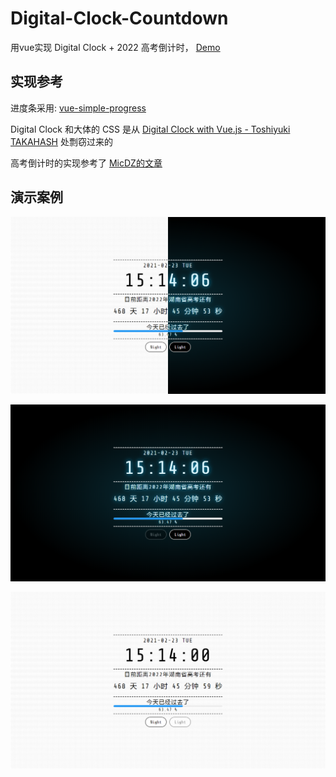 # Digital-Clock-Countdown

用vue实现 Digital Clock + 2022 高考倒计时， [Demo](https://eqvpkbz.github.io/clock/index.html)

## 实现参考

进度条采用: [vue-simple-progress](https://github.com/dzwillia/vue-simple-progress)

Digital Clock 和大体的 CSS  是从 [Digital Clock with Vue.js - Toshiyuki TAKAHASH](https://codepen.io/gau/pen/LjQwGp) 处剽窃过来的

高考倒计时的实现参考了 [MicDZ的文章](https://www.micdz.cn/article/time/)

## 演示案例

![](./Mixed.png)

![](./Night.png)

![](./Light.png)
